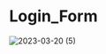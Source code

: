 # Login_Form
 
![2023-03-20 (5)](https://user-images.githubusercontent.com/111579457/226337556-8e417d63-596d-4efb-9120-ef5930e1676c.png)
